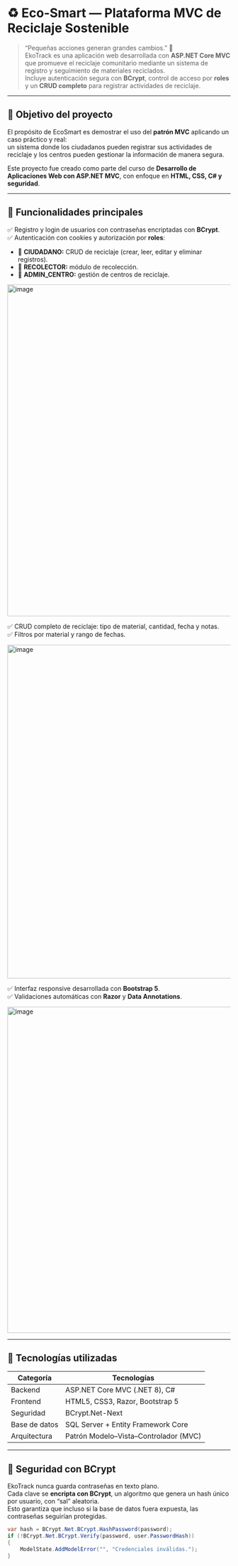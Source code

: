 # ♻️ Eco-Smart — Plataforma MVC de Reciclaje Sostenible

> “Pequeñas acciones generan grandes cambios.” 🌱  
EkoTrack es una aplicación web desarrollada con **ASP.NET Core MVC** que promueve el reciclaje comunitario mediante un sistema de registro y seguimiento de materiales reciclados.  
Incluye autenticación segura con **BCrypt**, control de acceso por **roles** y un **CRUD completo** para registrar actividades de reciclaje.

---

## 🚀 **Objetivo del proyecto**

El propósito de EcoSmart es demostrar el uso del **patrón MVC** aplicando un caso práctico y real:  
un sistema donde los ciudadanos pueden registrar sus actividades de reciclaje y los centros pueden gestionar la información de manera segura.

Este proyecto fue creado como parte del curso de **Desarrollo de Aplicaciones Web con ASP.NET MVC**, con enfoque en **HTML, CSS, C# y seguridad**.

---

## 🧭 **Funcionalidades principales**

✅ Registro y login de usuarios con contraseñas encriptadas con **BCrypt**.  
✅ Autenticación con cookies y autorización por **roles**:
- 👤 **CIUDADANO:** CRUD de reciclaje (crear, leer, editar y eliminar registros).
- 🚛 **RECOLECTOR:** módulo de recolección.
- 🏢 **ADMIN_CENTRO:** gestión de centros de reciclaje.



<img width="1909" height="747" alt="image" src="https://github.com/user-attachments/assets/b99c23aa-9734-4dce-aeac-cdd43b778b13" />

✅ CRUD completo de reciclaje: tipo de material, cantidad, fecha y notas.  
✅ Filtros por material y rango de fechas.  

<img width="1913" height="751" alt="image" src="https://github.com/user-attachments/assets/62407069-047d-4e22-81fe-1236b8d887ce" />

✅ Interfaz responsive desarrollada con **Bootstrap 5**.  
✅ Validaciones automáticas con **Razor** y **Data Annotations**.


<img width="1897" height="734" alt="image" src="https://github.com/user-attachments/assets/ce0672f0-03d5-45d5-9cbd-2832905182bd" />



---

## 🧩 **Tecnologías utilizadas**

| Categoría | Tecnologías |
|------------|--------------|
| Backend | ASP.NET Core MVC (.NET 8), C# |
| Frontend | HTML5, CSS3, Razor, Bootstrap 5 |
| Seguridad | BCrypt.Net-Next |
| Base de datos | SQL Server + Entity Framework Core |
| Arquitectura | Patrón Modelo–Vista–Controlador (MVC) |

---

## 🔐 **Seguridad con BCrypt**

EkoTrack nunca guarda contraseñas en texto plano.  
Cada clave se **encripta con BCrypt**, un algoritmo que genera un hash único por usuario, con “sal” aleatoria.  
Esto garantiza que incluso si la base de datos fuera expuesta, las contraseñas seguirían protegidas.

```csharp
var hash = BCrypt.Net.BCrypt.HashPassword(password);
if (!BCrypt.Net.BCrypt.Verify(password, user.PasswordHash))
{
    ModelState.AddModelError("", "Credenciales inválidas.");
}
